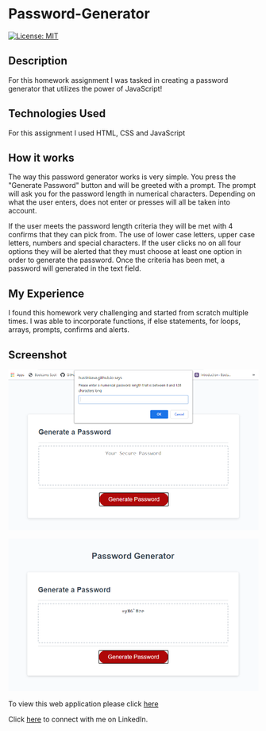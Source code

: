# Password-Generator

<p>
    <a href="https://opensource.org/licenses/MIT" rel="nofollow"><img src="https://camo.githubusercontent.com/3ccf4c50a1576b0dd30b286717451fa56b783512/68747470733a2f2f696d672e736869656c64732e696f2f62616467652f4c6963656e73652d4d49542d79656c6c6f772e737667" alt="License: MIT" data-canonical-src="https://img.shields.io/badge/License-MIT-yellow.svg" style="max-width:100%;"></a>
</p>

<h2>Description</h2>

<p>For this homework assignment I was tasked in creating a password generator that utilizes the power of JavaScript! </p>

<h2>Technologies Used</h2>

<p>For this assignment I used HTML, CSS and JavaScript</p>

<h2>How it works</h2>

<p>The way this password generator works is very simple. You press the "Generate Password" button and will be greeted with a prompt. The prompt will ask you for the password length in numerical characters. Depending on what the user enters, does not enter or presses will all be taken into account. 

If the user meets the password length criteria they will be met with 4 confirms that they can pick from. The use of lower case letters, upper case letters, numbers and special characters. If the user clicks no on all four options they will be alerted that they must choose at least one option in order to generate the password. Once the criteria has been met, a password will generated in the text field.</p>

<h2>My Experience</h2>

<p>I found this homework very challenging and started from scratch multiple times. I was able to incorporate functions, if else statements, for loops, arrays, prompts, confirms and alerts.</p>

<h2>Screenshot</h2>

![](/assets/images/screenshot2.PNG)

![](/assets/images/screenshot.PNG)

<p>
To view this web application please click <a href="https://hustinkava.github.io/Password-Generator/" rel="nofollow">here</a>
</p>

<p>
Click <a href="https://www.linkedin.com/in/hustin-kava" rel="nofollow">here</a> to connect with me on LinkedIn.
</p>